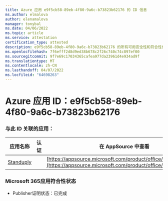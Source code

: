 ```yaml
---
title: Azure 应用 e9f5cb58-89eb-4f80-9a6c-b73823b62176 的 ID 信息
ms.author: elmalova
author: elenamalova
manager: tonybal
ms.date: 04/06/2022
ms.topic: article
ms.service: attestation
certification_type: attested
description: e9f5cb58-89eb-4f80-9a6c-b73823b62176 的所有可用安全性和符合性信息。
ms.openlocfilehash: 7f6efff2d8d9ed38b678c2f26c740c74c897ef00
ms.sourcegitcommit: 9f7e69c17034365cafea977da23961d4e934ad9f
ms.translationtype: MT
ms.contentlocale: zh-CN
ms.lasthandoff: 04/07/2022
ms.locfileid: "64698263"
---
```

# <a name="azure-app-id-e9f5cb58-89eb-4f80-9a6c-b73823b62176"></a>Azure 应用 ID：e9f5cb58-89eb-4f80-9a6c-b73823b62176


### <a name="apps-associated-with-this-id"></a>与此 ID 关联的应用：
| **应用名称** | **认证** | **在 AppSource 中查看** |
|--------------|---------------|-----------------------|
| [Standuply](../forward/WA200003001.md) |  | [https://appsource.microsoft.com/product/office/WA200003001](https://appsource.microsoft.com/product/office/WA200003001) |

### <a name="microsoft-365-app-compliance-status"></a>Microsoft 365应用符合性状态
- Publisher证明状态：已完成
